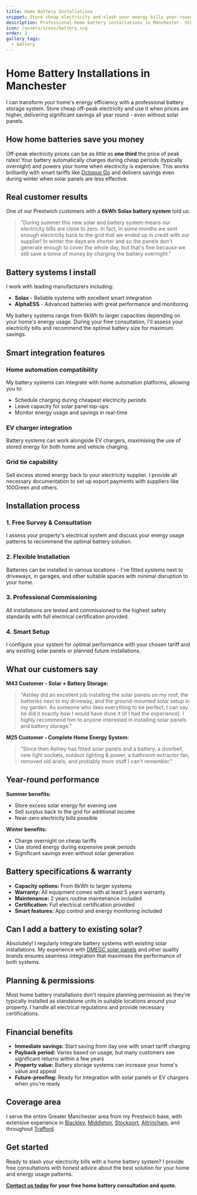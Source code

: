 ```yaml
---
title: Home Battery Installations
snippet: Store cheap electricity and slash your energy bills year-round.
description: Professional home battery installations in Manchester. Store cheap off-peak electricity and use it when prices are high. Works with or without solar panels.
icon: /assets/icons/battery.svg
order: 2
gallery_tags:
  - battery
---
```


# Home Battery Installations in Manchester

I can transform your home's energy efficiency with a professional battery storage system. Store cheap off-peak electricity and use it when prices are higher, delivering significant savings all year round - even without solar panels.

## How home batteries save you money

Off-peak electricity prices can be as little as **one third** the price of peak rates! Your battery automatically charges during cheap periods (typically overnight) and powers your home when electricity is expensive. This works brilliantly with smart tariffs like [Octopus Go](https://octopus.energy/tariffs/) and delivers savings even during winter when solar panels are less effective.

## Real customer results

One of our Prestwich customers with a **6kWh Solax battery system** told us:

> "During summer this new solar and battery system means our electricity bills are close to zero. In fact, in some months we sent enough electricity back to the grid that we ended up in credit with our supplier! In winter the days are shorter and so the panels don't generate enough to cover the whole day, but that's fine because we still save a tonne of money by charging the battery overnight."

## Battery systems I install

I work with leading manufacturers including:

- **Solax** - Reliable systems with excellent smart integration
- **AlphaESS** - Advanced batteries with great performance and monitoring

My battery systems range from 6kWh to larger capacities depending on your home's energy usage. During your free consultation, I'll assess your electricity bills and recommend the optimal battery size for maximum savings.

## Smart integration features

### Home automation compatibility

My battery systems can integrate with home automation platforms, allowing you to:

- Schedule charging during cheapest electricity periods
- Leave capacity for solar panel top-ups
- Monitor energy usage and savings in real-time

### EV charger integration

Battery systems can work alongside EV chargers, maximising the use of stored energy for both home and vehicle charging.

### Grid tie capability

Sell excess stored energy back to your electricity supplier. I provide all necessary documentation to set up export payments with suppliers like 100Green and others.

## Installation process

### 1. Free Survey & Consultation

I assess your property's electrical system and discuss your energy usage patterns to recommend the optimal battery solution.

### 2. Flexible Installation

Batteries can be installed in various locations - I've fitted systems next to driveways, in garages, and other suitable spaces with minimal disruption to your home.

### 3. Professional Commissioning

All installations are tested and commissioned to the highest safety standards with full electrical certification provided.

### 4. Smart Setup

I configure your system for optimal performance with your chosen tariff and any existing solar panels or planned future installations.

## What our customers say

**M43 Customer - Solar + Battery Storage:**

> "Ashley did an excellent job installing the solar panels on my roof, the batteries next to my driveway, and the ground-mounted solar setup in my garden. As someone who likes everything to be perfect, I can say he did it exactly how I would have done it (if I had the experience). I highly recommend him to anyone interested in installing solar panels and battery storage."

**M25 Customer - Complete Home Energy System:**

> "Since then Ashley has fitted solar panels and a battery, a doorbell, new light sockets, outdoor lighting & power, a bathroom extractor fan, removed old ariels, and probably more stuff I can't remember."

## Year-round performance

**Summer benefits:**

- Store excess solar energy for evening use
- Sell surplus back to the grid for additional income
- Near-zero electricity bills possible

**Winter benefits:**

- Charge overnight on cheap tariffs
- Use stored energy during expensive peak periods
- Significant savings even without solar generation

## Battery specifications & warranty

- **Capacity options:** From 6kWh to larger systems
- **Warranty:** All equipment comes with at least 5 years warranty
- **Maintenance:** 2 years routine maintenance included
- **Certification:** Full electrical certification provided
- **Smart features:** App control and energy monitoring included

## Can I add a battery to existing solar?

Absolutely! I regularly integrate battery systems with existing solar installations. My experience with [DMEGC solar panels](/dmegc-solar-panel-installer-manchester/) and other quality brands ensures seamless integration that maximises the performance of both systems.

## Planning & permissions

Most home battery installations don't require planning permission as they're typically installed as standalone units in suitable locations around your property. I handle all electrical regulations and provide necessary certifications.

## Financial benefits

- **Immediate savings:** Start saving from day one with smart tariff charging
- **Payback period:** Varies based on usage, but many customers see significant returns within a few years
- **Property value:** Battery storage systems can increase your home's value and appeal
- **Future-proofing:** Ready for integration with solar panels or EV chargers when you're ready

## Coverage area

I serve the entire Greater Manchester area from my Prestwich base, with extensive experience in [Blackley](/solar-panel-installer-blackley/), [Middleton](/solar-panel-installer-middleton/), [Stockport](/solar-panel-installer-stockport/), [Altrincham](/solar-panel-installer-altrincham/), and throughout [Trafford](/solar-panel-installer-trafford/).

## Get started

Ready to slash your electricity bills with a home battery system? I provide free consultations with honest advice about the best solution for your home and energy usage patterns.

**[Contact us today](/contact/) for your free home battery consultation and quote.**
